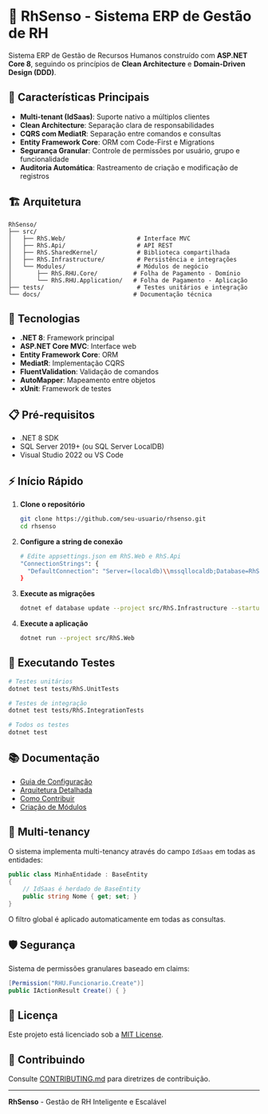 # 🏢 RhSenso - Sistema ERP de Gestão de RH

Sistema ERP de Gestão de Recursos Humanos construído com **ASP.NET Core 8**, seguindo os princípios de **Clean Architecture** e **Domain-Driven Design (DDD)**.

## 🎯 Características Principais

- **Multi-tenant (IdSaas)**: Suporte nativo a múltiplos clientes
- **Clean Architecture**: Separação clara de responsabilidades
- **CQRS com MediatR**: Separação entre comandos e consultas
- **Entity Framework Core**: ORM com Code-First e Migrations
- **Segurança Granular**: Controle de permissões por usuário, grupo e funcionalidade
- **Auditoria Automática**: Rastreamento de criação e modificação de registros

## 🏗️ Arquitetura

```
RhSenso/
├── src/
│   ├── RhS.Web/                    # Interface MVC
│   ├── RhS.Api/                    # API REST
│   ├── RhS.SharedKernel/           # Biblioteca compartilhada
│   ├── RhS.Infrastructure/         # Persistência e integrações
│   └── Modules/                    # Módulos de negócio
│       ├── RhS.RHU.Core/          # Folha de Pagamento - Domínio
│       └── RhS.RHU.Application/   # Folha de Pagamento - Aplicação
├── tests/                          # Testes unitários e integração
└── docs/                          # Documentação técnica
```

## 🚀 Tecnologias

- **.NET 8**: Framework principal
- **ASP.NET Core MVC**: Interface web
- **Entity Framework Core**: ORM
- **MediatR**: Implementação CQRS
- **FluentValidation**: Validação de comandos
- **AutoMapper**: Mapeamento entre objetos
- **xUnit**: Framework de testes

## 📋 Pré-requisitos

- .NET 8 SDK
- SQL Server 2019+ (ou SQL Server LocalDB)
- Visual Studio 2022 ou VS Code

## ⚡ Início Rápido

1. **Clone o repositório**
   ```bash
   git clone https://github.com/seu-usuario/rhsenso.git
   cd rhsenso
   ```

2. **Configure a string de conexão**
   ```bash
   # Edite appsettings.json em RhS.Web e RhS.Api
   "ConnectionStrings": {
     "DefaultConnection": "Server=(localdb)\\mssqllocaldb;Database=RhSenso;Trusted_Connection=true;MultipleActiveResultSets=true"
   }
   ```

3. **Execute as migrações**
   ```bash
   dotnet ef database update --project src/RhS.Infrastructure --startup-project src/RhS.Web
   ```

4. **Execute a aplicação**
   ```bash
   dotnet run --project src/RhS.Web
   ```

## 🧪 Executando Testes

```bash
# Testes unitários
dotnet test tests/RhS.UnitTests

# Testes de integração
dotnet test tests/RhS.IntegrationTests

# Todos os testes
dotnet test
```

## 📚 Documentação

- [Guia de Configuração](docs/SETUP.md)
- [Arquitetura Detalhada](docs/ARCHITECTURE.md)
- [Como Contribuir](docs/CONTRIBUTING.md)
- [Criação de Módulos](docs/MODULE_CREATION.md)

## 🔐 Multi-tenancy

O sistema implementa multi-tenancy através do campo `IdSaas` em todas as entidades:

```csharp
public class MinhaEntidade : BaseEntity
{
    // IdSaas é herdado de BaseEntity
    public string Nome { get; set; }
}
```

O filtro global é aplicado automaticamente em todas as consultas.

## 🛡️ Segurança

Sistema de permissões granulares baseado em claims:

```csharp
[Permission("RHU.Funcionario.Create")]
public IActionResult Create() { }
```

## 📄 Licença

Este projeto está licenciado sob a [MIT License](LICENSE).

## 👥 Contribuindo

Consulte [CONTRIBUTING.md](docs/CONTRIBUTING.md) para diretrizes de contribuição.

---

**RhSenso** - Gestão de RH Inteligente e Escalável

